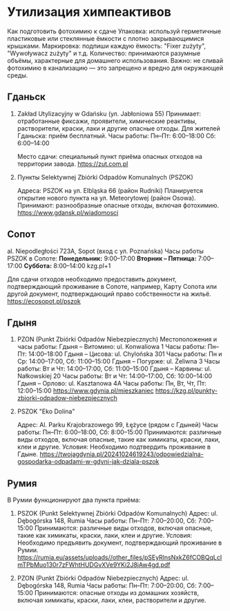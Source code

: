 
# Утилизация химпеактивов

Как подготовить фотохимию к сдаче
    Упаковка: используй герметичные пластиковые или стеклянные ёмкости с плотно закрывающимися крышками.
    Маркировка: подпиши каждую ёмкость: "Fixer zużyty", "Wywoływacz zużyty" и т.д.
    Количество: принимаются разумные объёмы, характерные для домашнего использования.
    Важно: не сливай фотохимию в канализацию — это запрещено и вредно для окружающей среды.

## Гданьск
1. Zakład Utylizacyjny w Gdańsku (ул. Jabłoniowa 55)
   Принимает: отработанные фиксажи, проявители, химические реактивы, растворители, краски, лаки и другие опасные отходы.
   Для жителей Гданьска: приём бесплатный.
   Часы работы:
        Пн–Пт: 6:00–18:00
        Сб: 6:00–14:00

   Место сдачи: специальный пункт приёма опасных отходов на территории завода.
   https://zut.com.pl

2. Пункты Selektywnej Zbiórki Odpadów Komunalnych (PSZOK)

   Адреса:
        PSZOK на ул. Elbląska 66 (район Rudniki)
        Планируется открытие нового пункта на ул. Meteorytowej (район Osowa).
   Принимают: разнообразные опасные отходы, включая фотохимию.
   https://www.gdansk.pl/wiadomosci

## Сопот
al. Niepodległości 723A, Sopot (вход с ул. Poznańska)
   Часы работы PSZOK в Сопоте:
    **Понедельник:** 9:00–17:00
    **Вторник – Пятница:** 7:00–17:00
    **Суббота:** 8:00–14:00
    kzg.pl+1

  Для сдачи отходов необходимо предоставить документ, подтверждающий проживание в Сопоте, например, Карту Сопота или другой документ, подтверждающий право собственности на жильё.
  https://ecosopot.pl/pszok

## Гдыня
1. PZON (Punkt Zbiórki Odpadów Niebezpiecznych)
Местоположения и часы работы:
    Гдыня – Витомино: ul. Konwaliowa 1
        Часы работы: Пн–Пт: 14:00–18:00
    Гдыня – Цисова: ul. Chylońska 301
        Часы работы: Пн и Ср: 14:00–17:00, Сб: 11:00–15:00
    Гдыня – Погурже: ul. Żeliwna 3
        Часы работы: Вт и Чт: 14:00–17:00, Сб: 11:00–15:00
    Гдыня – Карвины: ul. Nałkowskiej 20
        Часы работы: Вт и Чт: 14:00–17:00, Сб: 10:00–14:00
    Гдыня – Орлово: ul. Kasztanowa 4A
        Часы работы: Пн, Вт, Чт, Пт: 12:00–15:00
   https://www.gdynia.pl/mieszkaniec
   https://kzg.pl/punkty-zbiorki-odpadow-niebezpiecznych

2. PSZOK "Eko Dolina"

   Адрес: Al. Parku Krajobrazowego 99, Łężyce (рядом с Гдыней)
   Часы работы: Пн–Пт: 6:00–18:00, Сб: 8:00–15:00
   Принимаются: различные виды отходов, включая опасные, такие как химикаты, краски, лаки, клеи и другие.
   Условия: Необходимо подтвердить проживание в Гдыне.
   https://twojagdynia.pl/20241024619243/odpowiedzialna-gospodarka-odpadami-w-gdyni-jak-dziala-pszok
## Румия
В Румии функционируют два пункта приёма:
1. PSZOK (Punkt Selektywnej Zbiórki Odpadów Komunalnych)
   Адрес: ul. Dębogórska 148, Rumia
   Часы работы: Пн–Пт: 7:00–20:00, Сб: 7:00–15:00
   Принимаются: различные виды отходов, включая опасные, такие как химикаты, краски, лаки, клеи и другие.
   Условия: Необходимо предъявить документ, подтверждающий проживание в Румии.
   https://rumia.eu/assets/uploads//other_files/pSEyRlnsNxkZ6fCOBQqLcImTPbMuo130r7zFWhtHUDGvXVe9YKi2J8jAw4gd.pdf

2. PZON (Punkt Zbiórki Odpadów Niebezpiecznych)
   Адрес: ul. Dębogórska 148, Rumia
   Часы работы: Пн–Пт: 7:00–20:00, Сб: 7:00–15:00
   Принимаются: опасные отходы из домашних хозяйств, включая химикаты, краски, лаки, клеи, растворители и другие.
